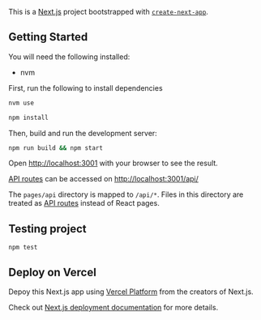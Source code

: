 This is a [Next.js](https://nextjs.org/) project bootstrapped with [`create-next-app`](https://github.com/vercel/next.js/tree/canary/packages/create-next-app).

## Getting Started

You will need the following installed:
* nvm


First, run the following to install dependencies
```bash
nvm use

npm install
```

Then, build and run the development server:

```bash
npm run build && npm start
```

Open [http://localhost:3001](http://localhost:3001) with your browser to see the result.

[API routes](https://nextjs.org/docs/api-routes/introduction) can be accessed on [http://localhost:3001/api/](http://localhost:3000/api/)

The `pages/api` directory is mapped to `/api/*`. Files in this directory are treated as [API routes](https://nextjs.org/docs/api-routes/introduction) instead of React pages.

## Testing project

```shell
npm test
```

## Deploy on Vercel

Depoy this Next.js app using [Vercel Platform](https://vercel.com/new?utm_medium=default-template&filter=next.js&utm_source=create-next-app&utm_campaign=create-next-app-readme) from the creators of Next.js.

Check out [Next.js deployment documentation](https://nextjs.org/docs/deployment) for more details.


